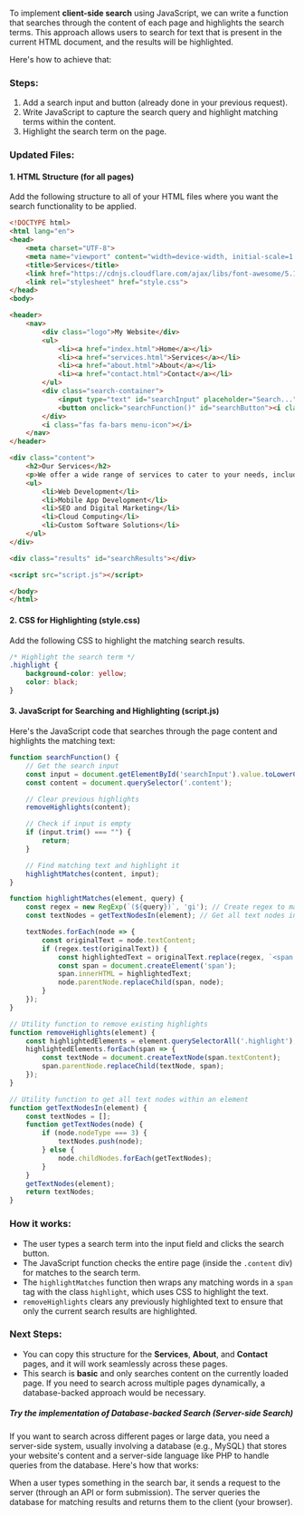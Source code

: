 To implement **client-side search** using JavaScript, we can write a function that searches through the content of each page and highlights the search terms. This approach allows users to search for text that is present in the current HTML document, and the results will be highlighted.

Here's how to achieve that:

### Steps:
1. Add a search input and button (already done in your previous request).
2. Write JavaScript to capture the search query and highlight matching terms within the content.
3. Highlight the search term on the page.

### Updated Files:

#### 1. **HTML Structure (for all pages)**

Add the following structure to all of your HTML files where you want the search functionality to be applied.

```html
<!DOCTYPE html>
<html lang="en">
<head>
    <meta charset="UTF-8">
    <meta name="viewport" content="width=device-width, initial-scale=1.0">
    <title>Services</title>
    <link href="https://cdnjs.cloudflare.com/ajax/libs/font-awesome/5.15.4/css/all.min.css" rel="stylesheet">
    <link rel="stylesheet" href="style.css">
</head>
<body>

<header>
    <nav>
        <div class="logo">My Website</div>
        <ul>
            <li><a href="index.html">Home</a></li>
            <li><a href="services.html">Services</a></li>
            <li><a href="about.html">About</a></li>
            <li><a href="contact.html">Contact</a></li>
        </ul>
        <div class="search-container">
            <input type="text" id="searchInput" placeholder="Search..." />
            <button onclick="searchFunction()" id="searchButton"><i class="fas fa-search"></i></button>
        </div>
        <i class="fas fa-bars menu-icon"></i>
    </nav>
</header>

<div class="content">
    <h2>Our Services</h2>
    <p>We offer a wide range of services to cater to your needs, including:</p>
    <ul>
        <li>Web Development</li>
        <li>Mobile App Development</li>
        <li>SEO and Digital Marketing</li>
        <li>Cloud Computing</li>
        <li>Custom Software Solutions</li>
    </ul>
</div>

<div class="results" id="searchResults"></div>

<script src="script.js"></script>

</body>
</html>
```

#### 2. **CSS for Highlighting (style.css)**
Add the following CSS to highlight the matching search results.

```css
/* Highlight the search term */
.highlight {
    background-color: yellow;
    color: black;
}
```

#### 3. **JavaScript for Searching and Highlighting (script.js)**

Here's the JavaScript code that searches through the page content and highlights the matching text:

```javascript
function searchFunction() {
    // Get the search input
    const input = document.getElementById('searchInput').value.toLowerCase();
    const content = document.querySelector('.content');

    // Clear previous highlights
    removeHighlights(content);

    // Check if input is empty
    if (input.trim() === "") {
        return;
    }

    // Find matching text and highlight it
    highlightMatches(content, input);
}

function highlightMatches(element, query) {
    const regex = new RegExp(`(${query})`, 'gi'); // Create regex to match the query
    const textNodes = getTextNodesIn(element); // Get all text nodes in the content

    textNodes.forEach(node => {
        const originalText = node.textContent;
        if (regex.test(originalText)) {
            const highlightedText = originalText.replace(regex, `<span class="highlight">$1</span>`);
            const span = document.createElement('span');
            span.innerHTML = highlightedText;
            node.parentNode.replaceChild(span, node);
        }
    });
}

// Utility function to remove existing highlights
function removeHighlights(element) {
    const highlightedElements = element.querySelectorAll('.highlight');
    highlightedElements.forEach(span => {
        const textNode = document.createTextNode(span.textContent);
        span.parentNode.replaceChild(textNode, span);
    });
}

// Utility function to get all text nodes within an element
function getTextNodesIn(element) {
    const textNodes = [];
    function getTextNodes(node) {
        if (node.nodeType === 3) {
            textNodes.push(node);
        } else {
            node.childNodes.forEach(getTextNodes);
        }
    }
    getTextNodes(element);
    return textNodes;
}
```

### How it works:
- The user types a search term into the input field and clicks the search button.
- The JavaScript function checks the entire page (inside the `.content` div) for matches to the search term.
- The `highlightMatches` function then wraps any matching words in a `span` tag with the class `highlight`, which uses CSS to highlight the text.
- `removeHighlights` clears any previously highlighted text to ensure that only the current search results are highlighted.

### Next Steps:
- You can copy this structure for the **Services**, **About**, and **Contact** pages, and it will work seamlessly across these pages.
- This search is **basic** and only searches content on the currently loaded page. If you need to search across multiple pages dynamically, a database-backed approach would be necessary.

##### Try the implementation of Database-backed Search (Server-side Search)
If you want to search across different pages or large data, you need a server-side system, usually involving a database (e.g., MySQL) that stores your website's content and a server-side language like PHP to handle queries from the database. Here's how that works:

When a user types something in the search bar, it sends a request to the server (through an API or form submission).
The server queries the database for matching results and returns them to the client (your browser).
